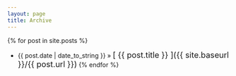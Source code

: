 ```yaml
---
layout: page
title: Archive
---
```


<!-- Search posts -->
{% for post in site.posts %}
  * {{ post.date | date_to_string }} »
  <span style="font-size:18px;"> [ {{ post.title }} ]({{ site.baseurl }}/{{ post.url }})</span>
{% endfor %}